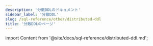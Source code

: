 ```yaml
---
description: '分散DDLのドキュメント'
sidebar_label: '分散DDL'
slug: /sql-reference/other/distributed-ddl
title: '分散DDLのページ'
---
```


import Content from '@site/docs/sql-reference/distributed-ddl.md';

<Content/>
